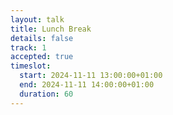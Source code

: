 ```yaml
---
layout: talk
title: Lunch Break
details: false
track: 1
accepted: true
timeslot:
  start: 2024-11-11 13:00:00+01:00
  end: 2024-11-11 14:00:00+01:00
  duration: 60
---
```


<!-- empty //-->
